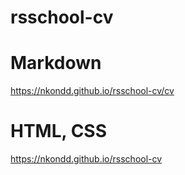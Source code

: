 # rsschool-cv

# Markdown
https://nkondd.github.io/rsschool-cv/cv

# HTML, CSS

https://nkondd.github.io/rsschool-cv